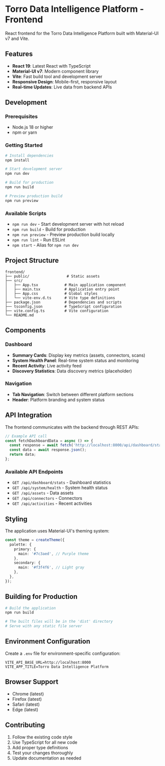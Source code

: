 # Torro Data Intelligence Platform - Frontend

React frontend for the Torro Data Intelligence Platform built with Material-UI v7 and Vite.

## Features

- **React 19**: Latest React with TypeScript
- **Material-UI v7**: Modern component library
- **Vite**: Fast build tool and development server
- **Responsive Design**: Mobile-first, responsive layout
- **Real-time Updates**: Live data from backend APIs

## Development

### Prerequisites

- Node.js 18 or higher
- npm or yarn

### Getting Started

```bash
# Install dependencies
npm install

# Start development server
npm run dev

# Build for production
npm run build

# Preview production build
npm run preview
```

### Available Scripts

- `npm run dev` - Start development server with hot reload
- `npm run build` - Build for production
- `npm run preview` - Preview production build locally
- `npm run lint` - Run ESLint
- `npm start` - Alias for `npm run dev`

## Project Structure

```
frontend/
├── public/                 # Static assets
├── src/
│   ├── App.tsx            # Main application component
│   ├── main.tsx           # Application entry point
│   ├── App.css            # Global styles
│   └── vite-env.d.ts      # Vite type definitions
├── package.json           # Dependencies and scripts
├── tsconfig.json          # TypeScript configuration
├── vite.config.ts         # Vite configuration
└── README.md
```

## Components

### Dashboard
- **Summary Cards**: Display key metrics (assets, connectors, scans)
- **System Health Panel**: Real-time system status and monitoring
- **Recent Activity**: Live activity feed
- **Discovery Statistics**: Data discovery metrics (placeholder)

### Navigation
- **Tab Navigation**: Switch between different platform sections
- **Header**: Platform branding and system status

## API Integration

The frontend communicates with the backend through REST APIs:

```typescript
// Example API call
const fetchDashboardData = async () => {
  const response = await fetch('http://localhost:8000/api/dashboard/stats');
  const data = await response.json();
  return data;
};
```

### Available API Endpoints

- `GET /api/dashboard/stats` - Dashboard statistics
- `GET /api/system/health` - System health status
- `GET /api/assets` - Data assets
- `GET /api/connectors` - Connectors
- `GET /api/activities` - Recent activities

## Styling

The application uses Material-UI's theming system:

```typescript
const theme = createTheme({
  palette: {
    primary: {
      main: '#7c3aed', // Purple theme
    },
    secondary: {
      main: '#f3f4f6', // Light gray
    },
  },
});
```

## Building for Production

```bash
# Build the application
npm run build

# The built files will be in the 'dist' directory
# Serve with any static file server
```

## Environment Configuration

Create a `.env` file for environment-specific configuration:

```env
VITE_API_BASE_URL=http://localhost:8000
VITE_APP_TITLE=Torro Data Intelligence Platform
```

## Browser Support

- Chrome (latest)
- Firefox (latest)
- Safari (latest)
- Edge (latest)

## Contributing

1. Follow the existing code style
2. Use TypeScript for all new code
3. Add proper type definitions
4. Test your changes thoroughly
5. Update documentation as needed